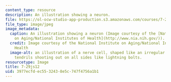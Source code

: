 ```yaml
---
content_type: resource
description: An illustration showing a neuron.
file: https://ol-ocw-studio-app-production.s3.amazonaws.com/courses/7-29j-cellular-neurobiology-spring-2012/3977ecfdec5532438e5c747f4756a1b1_7-29js12.jpg
file_type: image/jpeg
image_metadata:
  caption: An illustration showing a neuron (Image courtesy of the [National Institute
    on Aging/National Institutes of Health](http://www.nia.nih.gov/)).
  credit: Image courtesy of the National Institute on Aging/National Institutes of
    Health
  image-alt: an illustration of a nerve cell, shaped like an irregular circle with
    tendrils shooting out on all sides like lightning bolts.
resourcetype: Image
title: 7-29js12
uid: 3977ecfd-ec55-3243-8e5c-747f4756a1b1
---
```

